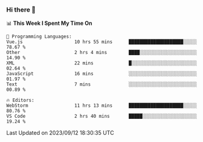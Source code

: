 ### Hi there 👋

<!--
**asdf12303116/asdf12303116** is a ✨ _special_ ✨ repository because its `README.md` (this file) appears on your GitHub profile.

Here are some ideas to get you started:

- 🔭 I’m currently working on ...
- 🌱 I’m currently learning ...
- 👯 I’m looking to collaborate on ...
- 🤔 I’m looking for help with ...
- 💬 Ask me about ...
- 📫 How to reach me: ...
- 😄 Pronouns: ...
- ⚡ Fun fact: ...
-->

<!--START_SECTION:waka-->
📊 **This Week I Spent My Time On** 

```text
💬 Programming Languages: 
Vue.js                   10 hrs 55 mins      ████████████████████░░░░░   78.67 % 
Other                    2 hrs 4 mins        ████░░░░░░░░░░░░░░░░░░░░░   14.90 % 
XML                      22 mins             █░░░░░░░░░░░░░░░░░░░░░░░░   02.64 % 
JavaScript               16 mins             ░░░░░░░░░░░░░░░░░░░░░░░░░   01.97 % 
Text                     7 mins              ░░░░░░░░░░░░░░░░░░░░░░░░░   00.89 % 

🔥 Editors: 
WebStorm                 11 hrs 13 mins      ████████████████████░░░░░   80.76 % 
VS Code                  2 hrs 40 mins       █████░░░░░░░░░░░░░░░░░░░░   19.24 % 
```


 Last Updated on 2023/09/12 18:30:35 UTC
<!--END_SECTION:waka-->
